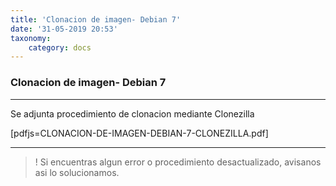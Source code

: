 ```yaml
---
title: 'Clonacion de imagen- Debian 7'
date: '31-05-2019 20:53'
taxonomy:
    category: docs
---
```


### Clonacion de imagen- Debian 7
-------
Se adjunta procedimiento de clonacion mediante Clonezilla 

[pdfjs=CLONACION-DE-IMAGEN-DEBIAN-7-CLONEZILLA.pdf]

-------

>! Si encuentras algun error o procedimiento desactualizado, avisanos asi lo solucionamos.
